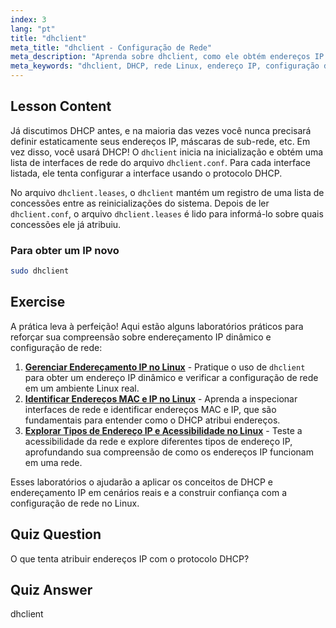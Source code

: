 ```yaml
---
index: 3
lang: "pt"
title: "dhclient"
meta_title: "dhclient - Configuração de Rede"
meta_description: "Aprenda sobre dhclient, como ele obtém endereços IP usando DHCP e gerencia concessões de rede. Entenda os arquivos dhclient.conf e dhclient.leases. Guia para iniciantes em Linux."
meta_keywords: "dhclient, DHCP, rede Linux, endereço IP, configuração de rede, tutorial Linux, guia para iniciantes"
---
```


## Lesson Content

Já discutimos DHCP antes, e na maioria das vezes você nunca precisará definir estaticamente seus endereços IP, máscaras de sub-rede, etc. Em vez disso, você usará DHCP! O `dhclient` inicia na inicialização e obtém uma lista de interfaces de rede do arquivo `dhclient.conf`. Para cada interface listada, ele tenta configurar a interface usando o protocolo DHCP.

No arquivo `dhclient.leases`, o `dhclient` mantém um registro de uma lista de concessões entre as reinicializações do sistema. Depois de ler `dhclient.conf`, o arquivo `dhclient.leases` é lido para informá-lo sobre quais concessões ele já atribuiu.

### Para obter um IP novo

```bash
sudo dhclient
```

## Exercise

A prática leva à perfeição! Aqui estão alguns laboratórios práticos para reforçar sua compreensão sobre endereçamento IP dinâmico e configuração de rede:

1. **[Gerenciar Endereçamento IP no Linux](https://labex.io/pt/labs/comptia-manage-ip-addressing-in-linux-592736)** - Pratique o uso de `dhclient` para obter um endereço IP dinâmico e verificar a configuração de rede em um ambiente Linux real.
2. **[Identificar Endereços MAC e IP no Linux](https://labex.io/pt/labs/comptia-identify-mac-and-ip-addresses-in-linux-592731)** - Aprenda a inspecionar interfaces de rede e identificar endereços MAC e IP, que são fundamentais para entender como o DHCP atribui endereços.
3. **[Explorar Tipos de Endereço IP e Acessibilidade no Linux](https://labex.io/pt/labs/comptia-explore-ip-address-types-and-reachability-in-linux-592780)** - Teste a acessibilidade da rede e explore diferentes tipos de endereço IP, aprofundando sua compreensão de como os endereços IP funcionam em uma rede.

Esses laboratórios o ajudarão a aplicar os conceitos de DHCP e endereçamento IP em cenários reais e a construir confiança com a configuração de rede no Linux.

## Quiz Question

O que tenta atribuir endereços IP com o protocolo DHCP?

## Quiz Answer

dhclient

